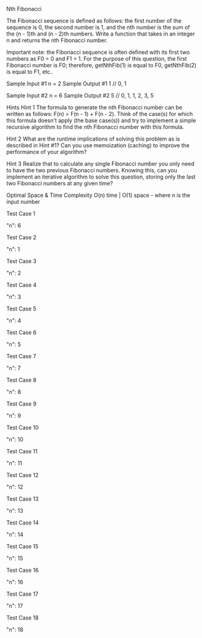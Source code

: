 Nth Fibonacci

The Fibonacci sequence is defined as follows: the first number of the sequence is 0, the second number is 1, and the nth number is the sum of the (n - 1)th and (n - 2)th numbers. Write a function that takes in an integer n and returns the nth Fibonacci number.

Important note: the Fibonacci sequence is often defined with its first two numbers as F0 = 0 and F1 = 1. For the purpose of this question, the first Fibonacci number is F0; therefore, getNthFib(1) is equal to F0, getNthFib(2) is equal to F1, etc..

Sample Input #1
n = 2
Sample Output #1
1 // 0, 1

Sample Input #2
n = 6
Sample Output #2
5 // 0, 1, 1, 2, 3, 5


Hints
Hint 1
The formula to generate the nth Fibonacci number can be written as follows: F(n) = F(n - 1) + F(n - 2). Think of the case(s) for which this formula doesn't apply (the base case(s)) and try to implement a simple recursive algorithm to find the nth Fibonacci number with this formula.

Hint 2
What are the runtime implications of solving this problem as is described in Hint #1? Can you use memoization (caching) to improve the performance of your algorithm?

Hint 3
Realize that to calculate any single Fibonacci number you only need to have the two previous Fibonacci numbers. Knowing this, can you implement an iterative algorithm to solve this question, storing only the last two Fibonacci numbers at any given time?

Optimal Space & Time Complexity
O(n) time | O(1) space - where n is the input number

Test Case 1

  "n": 6

Test Case 2

  "n": 1

Test Case 3

  "n": 2

Test Case 4

  "n": 3
  
Test Case 5

  "n": 4

Test Case 6

  "n": 5

Test Case 7

  "n": 7

Test Case 8

  "n": 8

Test Case 9

  "n": 9

Test Case 10

  "n": 10

Test Case 11

  "n": 11

Test Case 12

  "n": 12

Test Case 13

  "n": 13

Test Case 14

  "n": 14

Test Case 15

  "n": 15

Test Case 16

  "n": 16

Test Case 17

  "n": 17

Test Case 18

  "n": 18
